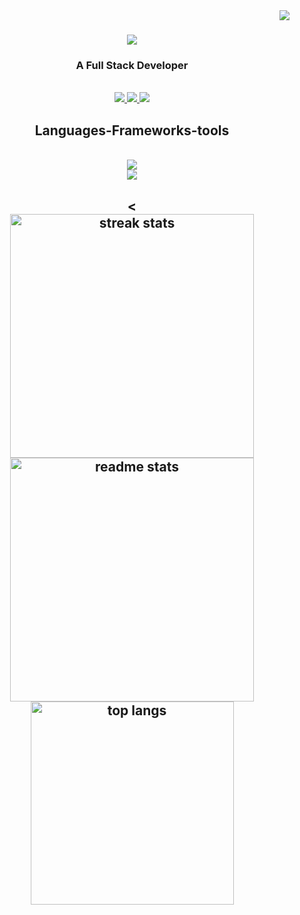 
  <img align="right" src="https://visitor-badge.laobi.icu/badge?page_id=Sakshyam103.Sakshyam103"/>
  <h1 align="center">
    <a href = "https://git.io/typing-svg">
      <img src = "https://readme-typing-svg.herokuapp.com/?font=Righteous&size=35&center=true&color=white&width=500&height=70&duration=4000&lines=Hi+There!+I'm+Sakshyam+Sarki!;"/>
    </a>
  </h1>
  <h3 align="center"> A Full Stack Developer </h3>
  <br/>
  <div align="center">
    <a href="mailto:nepalisakshyam19@gmail.com">
      <img src = "https://img.shields.io/badge/Gmail-333333?style=for-the-badge&logo=gmail&logoColor=red" target="_blank"/>
    </a>
    <a href="https://www.linkedin.com/in/sakshyam103/" target="_blank">
      <img src="https://img.shields.io/badge/LinkedIn-007785?style=for-the-badge&logo=linkedin&logoColor=white" target="_blank"/>
    </a>
    <a href="https://github.com/Sakshyam103" target="_blank">
      <img src="https://img.shields.io/badge/Portfolio-FF5722?style=for-the-badge&logo=todois&logoColor=white" target="_blank"/>
    </a>
  </div>
  <h2 align="center"> Languages-Frameworks-tools </h2>
  <br/>
  <div align="center">
  <a href="https://skillicons.dev">
  <img src="https://skillicons.dev/icons?i=node.js,github,python,javascript,mongodb,c,java,racket,prolog,haskell"/><br>
  <img src = "https://skillicons.dev/icons?i=react,vite,html,css,vscode,git,springboot"/>
  </a>
  </div>

<h2 align="center">
<<br>
<div align="center">
<img width = 390 src="https://streak-stats.demolab.com/?user=Sakshyam103&count_private=true&theme=react&border_radius=10" alt="streak stats"/>
<img width = 390 src="https://github-readme-stats-Sakshyam103.vercel.app/api?username=Sakshyam103&count_private=true&show_icons=true&theme=react&tank_icon=github&border_radius=10" alt="readme stats"/>
<br/>
<img width=325 align="center" src="https://github-readme-stats-Sakshyam103.vercel.app/api/top-langs/?username=Sakshyam103&hide=HTML&langs_count=8&layout=compact&theme=react&border_radius=10&size_weight=0.5&count_weight=0.5&exclude_repo=github-readme-stats" alt="top langs"/>
</div>
 

<!--
**Sakshyam103/Sakshyam103** is a ✨ _special_ ✨ repository because its `README.md` (this file) appears on your GitHub profile.

Here are some ideas to get you started:

- 🔭 I’m currently working on ...
- 🌱 I’m currently learning ...
- 👯 I’m looking to collaborate on ...
- 🤔 I’m looking for help with ...
- 💬 Ask me about ...
- 📫 How to reach me: ...
- 😄 Pronouns: ...
- ⚡ Fun fact: ...
-->
